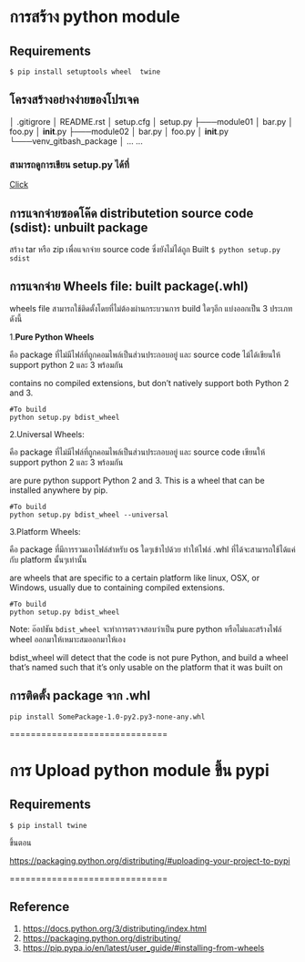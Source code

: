
# การสร้าง python module

## Requirements
`$ pip install setuptools wheel  twine`

## โครงสร้างอย่างง่ายของโปรเจค

│   .gitigrore
│   README.rst
│   setup.cfg
│   setup.py
├───module01
│       bar.py
│       foo.py
│       __init__.py
├───module02
│       bar.py
│       foo.py
│       __init__.py
└───venv_gitbash_package
    │   ...
  ...


### สามารถดูการเขียน setup.py ได้ที่ 
[Click](https://packaging.python.org/distributing/)


## การแจกจ่ายซอดโค๊ด **distributetion source code (sdist):** unbuilt package
สร้าง tar หรือ zip เพื่อแจกจ่าย source code ซึ่งยังไม่ได้ถูก Built
`$ python setup.py sdist`

## การแจกจ่าย Wheels file: built package(.whl)
wheels file สามารถใช้ติดตั้งโดยที่ไม่ต้องผ่านกระบวนการ build ใดๆอีก แบ่งออกเป็น 3 ประเภทดังนี้

1.**Pure Python Wheels**

คือ package ที่ไม่มีไฟล์ที่ถูกคอมไพล์เป็นส่วนประกอบอยู่ และ source code ไม้ได้เขียนให้ support python 2 และ 3 พร้อมกัน

contains no compiled extensions, but don’t natively support both Python 2 and 3.

```
#To build 
python setup.py bdist_wheel
```
 
2.Universal Wheels: 

คือ package ที่ไม่มีไฟล์ที่ถูกคอมไพล์เป็นส่วนประกอบอยู่ และ source code เขียนให้ support python 2 และ 3 พร้อมกัน

are pure python support Python 2 and 3. This is a wheel that can be installed anywhere by pip.

```
#To build 
python setup.py bdist_wheel --universal
```

3.Platform Wheels:  

คือ package ที่มีการรวมเอาไฟล์สำหรับ os ใดๆเข้าไปด้วย ทำให้ไฟล์ .whl ที่ได้จะสามารถใช้ได้แค่กับ platform นั้นๆเท่านั้น

are wheels that are specific to a certain platform like linux, OSX, or Windows, usually due to containing compiled extensions.

```
#To build 
python setup.py bdist_wheel
```

Note:
อ๊อปชัน `bdist_wheel` จะทำการตรวจสอบว่าเป็น pure python หรือไม่และสร้างไฟล์ wheel ออกมาให้เหมาะสมออกมาให้เอง

bdist_wheel will detect that the code is not pure Python, and build a wheel that’s named such that it’s only usable on the platform that it was built on


## การติดตั้ง package จาก .whl

```
pip install SomePackage-1.0-py2.py3-none-any.whl
```

==============================

# การ Upload python module ขึ้น pypi

## Requirements
`$ pip install twine`

ขึ้นตอน

https://packaging.python.org/distributing/#uploading-your-project-to-pypi

==============================

## Reference
1. https://docs.python.org/3/distributing/index.html
1. https://packaging.python.org/distributing/
1. https://pip.pypa.io/en/latest/user_guide/#installing-from-wheels

